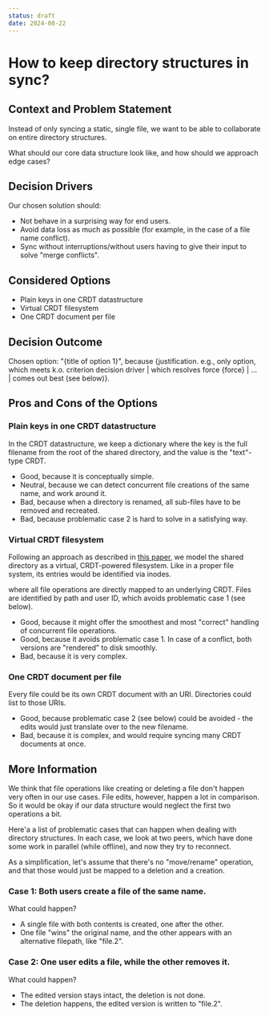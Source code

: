 ```yaml
---
status: draft
date: 2024-08-22
---
```

# How to keep directory structures in sync?

## Context and Problem Statement

Instead of only syncing a static, single file, we want to be able to collaborate on entire directory structures.

What should our core data structure look like, and how should we approach edge cases?

<!-- This is an optional element. Feel free to remove. -->
## Decision Drivers

Our chosen solution should:

* Not behave in a surprising way for end users.
* Avoid data loss as much as possible (for example, in the case of a file name conflict).
* Sync without interruptions/without users having to give their input to solve "merge conflicts".

## Considered Options

* Plain keys in one CRDT datastructure
* Virtual CRDT filesystem
* One CRDT document per file

## Decision Outcome

Chosen option: "{title of option 1}", because
{justification. e.g., only option, which meets k.o. criterion decision driver | which resolves force {force} | … | comes out best (see below)}.

## Pros and Cons of the Options

### Plain keys in one CRDT datastructure

In the CRDT datastructure, we keep a dictionary where the key is the full filename from the root of the shared directory, and the value is the "text"-type CRDT.

* Good, because it is conceptually simple.
* Neutral, because we can detect concurrent file creations of the same name, and work around it.
* Bad, because when a directory is renamed, all sub-files have to be removed and recreated.
* Bad, because problematic case 2 is hard to solve in a satisfying way.

### Virtual CRDT filesystem

Following an approach as described in [this paper](https://inria.hal.science/hal-03278658/document), we model the shared directory as a virtual, CRDT-powered filesystem. Like in a proper file system, its entries would be identified via inodes.

where all file operations are directly mapped to an underlying CRDT. Files are identified by path and user ID, which avoids problematic case 1 (see below).

* Good, because it might offer the smoothest and most "correct" handling of concurrent file operations.
* Good, because it avoids problematic case 1. In case of a conflict, both versions are "rendered" to disk smoothly.
* Bad, because it is very complex.

### One CRDT document per file

Every file could be its own CRDT document with an URI. Directories could list to those URIs.

* Good, because problematic case 2 (see below) could be avoided - the edits would just translate over to the new filename.
* Bad, because it is complex, and would require syncing many CRDT documents at once.

## More Information

We think that file operations like creating or deleting a file don't happen very often in our use cases. File edits, however, happen a lot in comparison. So it would be okay if our data structure would neglect the first two operations a bit.

Here'a a list of problematic cases that can happen when dealing with directory structures. In each case, we look at two peers, which have done some work in parallel (while offline), and now they try to reconnect.

As a simplification, let's assume that there's no "move/rename" operation, and that those would just be mapped to a deletion and a creation.

### Case 1: Both users create a file of the same name.

What could happen?

- A single file with both contents is created, one after the other.
- One file "wins" the original name, and the other appears with an alternative filepath, like "file.2".

### Case 2: One user edits a file, while the other removes it.

What could happen?

- The edited version stays intact, the deletion is not done.
- The deletion happens, the edited version is written to "file.2".
